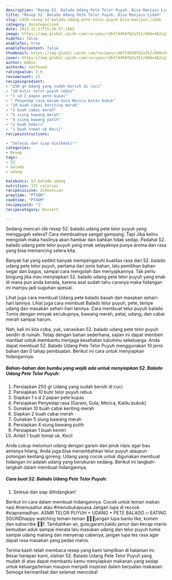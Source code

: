 ```yaml
---
description: "Resep 52. Balado Udang Pete Telor Puyuh, Bisa Manjain Lidah"
title: "Resep 52. Balado Udang Pete Telor Puyuh, Bisa Manjain Lidah"
slug: 2458-resep-52-balado-udang-pete-telor-puyuh-bisa-manjain-lidah
category: Uncategorized
date: 2022-11-27T15:36:57.140Z
image: https://img-global.cpcdn.com/recipes/cdbf7d450f62a352/680x482cq70/52-balado-udang-pete-telor-puyuh-foto-resep-utama.jpg
hideToc: false
enableToc: true
enableTocContent: false
thumbnail: https://img-global.cpcdn.com/recipes/cdbf7d450f62a352/680x482cq70/52-balado-udang-pete-telor-puyuh-foto-resep-utama.jpg
cover: https://img-global.cpcdn.com/recipes/cdbf7d450f62a352/680x482cq70/52-balado-udang-pete-telor-puyuh-foto-resep-utama.jpg
author: Admin
authorAv: notfound
ratingvalue: 3.9
reviewcount: 22
recipeingredient:
- "250 gr Udang yang sudah bersih di cuci"
- "10 butir telor puyuh rebus"
- "1 sd 2 papan pete kupas"
- " Penyedap rasa Garam Gula Merica Kaldu bubuk"
- "10 buah cabai keriting merah"
- "2 buah cabai merah"
- "5 siung bawang merah"
- "4 siung bawang putih"
- "1 buah kemiri"
- "1 buah tomat uk Kecil"
recipeinstructions:

- "Selesai dan siap dinikmati!"
categories:
- Resep
tags:
- 52
- balado
- udang

katakunci: 52 balado udang 
nutrition: 172 calories
recipecuisine: Indonesian
preptime: "PT30M"
cooktime: "PT46M"
recipeyield: "1"
recipecategory: Dessert

---
```



Sedang mencari ide resep 52. balado udang pete telor puyuh yang menggugah selera? Cara membuatnya sangat gampang. Tapi Jika keliru mengolah maka hasilnya akan hambar dan bahkan tidak sedap. Padahal 52. balado udang pete telor puyuh yang enak selayaknya punya aroma dan rasa yang bisa memancing selera kita.


Banyak hal yang sedikit banyak mempengaruhi kualitas rasa dari 52. balado udang pete telor puyuh, pertama dari jenis bahan, lalu pemilihan bahan segar dan bagus, sampai cara mengolah dan menyajikannya. Tak perlu bingung jika mau menyiapkan 52. balado udang pete telor puyuh yang enak di mana pun anda berada, karena asal sudah tahu caranya maka hidangan ini mampu jadi suguhan spesial.

Lihat juga cara membuat Udang pete balado basah dan masakan sehari-hari lainnya. Lihat juga cara membuat Balado telur puyuh, pete, tempe udang dan masakan sehari-hari lainnya. Cara membuat telur puyuh balado Tumis dengan minyak secukupnya, bawang merah, petai, udang, dan cabai merah sampai harum.


Nah, kali ini kita coba, yuk, variasikan 52. balado udang pete telor puyuh sendiri di rumah. Tetap dengan bahan sederhana, sajian ini dapat memberi manfaat untuk membantu menjaga kesehatan tubuhmu sekeluarga. Anda dapat membuat 52. Balado Udang Pete Telor Puyuh menggunakan 10 jenis bahan dan 0 tahap pembuatan. Berikut ini cara untuk menyiapkan hidangannya.

<!--inarticleads1-->

##### Bahan-bahan dan bumbu yang wajib ada untuk menyiapkan 52. Balado Udang Pete Telor Puyuh:

1. Persiapkan 250 gr Udang yang sudah bersih di cuci
1. Persiapkan 10 butir telor puyuh rebus
1. Siapkan 1 s.d 2 papan pete kupas
1. Persiapkan  Penyedap rasa (Garam, Gula, Merica, Kaldu bubuk)
1. Gunakan 10 buah cabai keriting merah
1. Siapkan 2 buah cabai merah
1. Gunakan 5 siung bawang merah
1. Persiapkan 4 siung bawang putih
1. Persiapkan 1 buah kemiri
1. Ambil 1 buah tomat uk. Kecil


Anda cukup melumuri udang dengan garam dan jeruk nipis agar bau amisnya hilang. Anda juga bisa menambahkan telur puyuh ataupun potongan kentang goreng. Udang yang cocok untuk digunakan membuat hidangan ini adalah udang yang berukuran sedang. Berikut ini langkah-langkah dalam membuat hidangannya. 

<!--inarticleads2-->

##### Cara buat 52. Balado Udang Pete Telor Puyuh:


1. Selesai dan siap dihidangkan!

Berikut ini cara dalam membuat hidangannya. Cocok untuk teman makan nasi #menusahur atau #menubukapuasa Jangan lupa di recook #siapramadhan. ASMR TELOR PUYUH + UDANG + PETE BALADO 🔥 EATING SOUNDhappy watching teman-teman 🥰🥰🥰jangan lupa bantu like, komen dan subscribe 🙏😉f. Tambahkan air, gula,garam,kaldu jamur dan kecap manis kemudian aduk sampai merata lalu masukan udang dan telur puyuh tumis sampai udang matang dan menyerap cabenya, jangan lupa tes rasa agar dapat rasa masakan yang pedas manis. 

Terima kasih telah membaca resep yang kami tampilkan di halaman ini. Besar harapan kami, olahan 52. Balado Udang Pete Telor Puyuh yang mudah di atas dapat membantu kamu menyiapkan makanan yang sedap untuk keluarga/teman maupun menjadi inspirasi dalam berjualan makanan. Semoga bermanfaat dan selamat mencoba!

